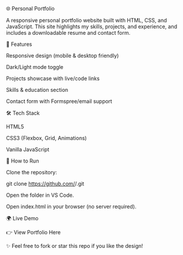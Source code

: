 🌐 Personal Portfolio

A responsive personal portfolio website built with HTML, CSS, and JavaScript.
This site highlights my skills, projects, and experience, and includes a downloadable resume and contact form.

🚀 Features

Responsive design (mobile & desktop friendly)

Dark/Light mode toggle

Projects showcase with live/code links

Skills & education section

Contact form with Formspree/email support

🛠️ Tech Stack

HTML5

CSS3 (Flexbox, Grid, Animations)

Vanilla JavaScript

📂 How to Run

Clone the repository:

git clone https://github.com/<your-username>/<your-repo-name>.git


Open the folder in VS Code.

Open index.html in your browser (no server required).

🌍 Live Demo

👉 View Portfolio Here

✨ Feel free to fork or star this repo if you like the design!
